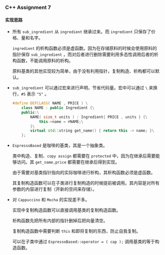 ### C++ Assignment 7

#### 实现思路

- 所有 `sub_ingredient` 从 `ingredient` 继承过来。而 `ingredient` 只保存了价格、量和名字。

    `ingredient` 的析构函数必须是虚函数。因为在存储原料的时候会使用原料的指针保存 `sub_ingredient` ，而对后者进行删除需要利用多态性调用后者的析构函数，不能调用原料的析构。

    原料基类的其他实现较为简单，由于没有利用指针，复制构造、析构都可以默认。

- `sub_ingredient` 可以通过宏来进行声明，节省代码量。宏中可以通过 `\` 来换行，`#S` 表示 `"S"` 。

    ```c++
    #define DEFCLASS( NAME , PRICE ) \
        class NAME : public Ingredient {\
        public:\
            NAME( size_t units ) : Ingredient{ PRICE , units } {\
                this->name = #NAME;\
            }\
            virtual std::string get_name() { return this -> name; }\
        };
    ```

- `EspressoBased` 是咖啡的基类，其是一个抽象类。

    类中构造、复制、`copy assign` 都需要在 `protected` 中，因为在继承后需要能够访问。其 `get_name,price` 都需要在继承后得到实现。

    由于需要对基类指针指向的实际咖啡进行析构，其析构函数必须是虚函数。

    其复制构造函数可以在子类进行复制构造的时候提前被调用。其内容是对所有参数的内容进行复制（开新的空间来存储）。

- 对 `Cappuccino` 和 `Mocha` 的实现差不多。

    实现中复制构造函数可以直接调用基类的复制构造函数。

    析构函数先把所有内部的指针删掉后把向量清空。

    复制构造函数中需要判断 `this` 和即将复制的东西，防止自我复制。
    
    可以在子类中通过 `EspressoBased::operator = ( cap );` 调用基类的等于构造函数。
    
    
